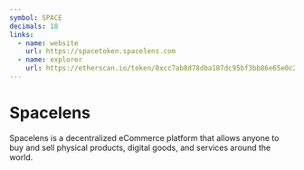 ```yaml
---
symbol: SPACE
decimals: 18
links:
  - name: website
    url: https://spacetoken.spacelens.com
  - name: explorer
    url: https://etherscan.io/token/0xcc7ab8d78dba187dc95bf3bb86e65e0c26d0041f
---
```


# Spacelens

Spacelens is a decentralized eCommerce platform that allows anyone to buy and sell physical products, digital goods, and services around the world.
